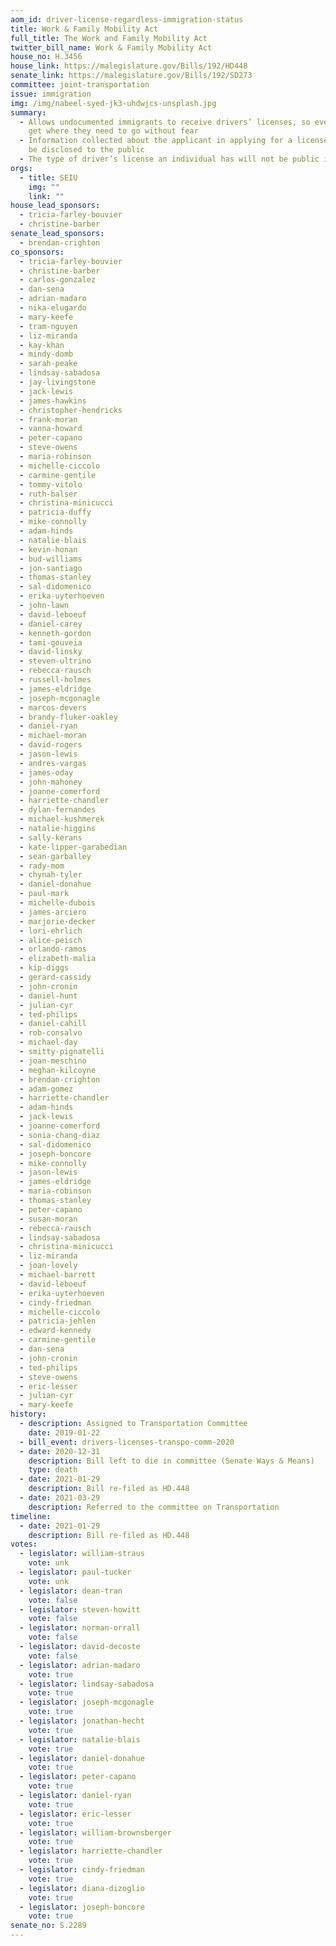 ```yaml
---
aom_id: driver-license-regardless-immigration-status
title: Work & Family Mobility Act
full_title: The Work and Family Mobility Act
twitter_bill_name: Work & Family Mobility Act
house_no: H.3456
house_link: https://malegislature.gov/Bills/192/HD448
senate_link: https://malegislature.gov/Bills/192/SD273
committee: joint-transportation
issue: immigration
img: /img/nabeel-syed-jk3-uhdwjcs-unsplash.jpg
summary:
  - Allows undocumented immigrants to receive drivers’ licenses, so everyone can
    get where they need to go without fear
  - Information collected about the applicant in applying for a license will not
    be disclosed to the public
  - The type of driver’s license an individual has will not be public information
orgs:
  - title: SEIU
    img: ""
    link: ""
house_lead_sponsors:
  - tricia-farley-bouvier
  - christine-barber
senate_lead_sponsors:
  - brendan-crighton
co_sponsors:
  - tricia-farley-bouvier
  - christine-barber
  - carlos-gonzalez
  - dan-sena
  - adrian-madaro
  - nika-elugardo
  - mary-keefe
  - tram-nguyen
  - liz-miranda
  - kay-khan
  - mindy-domb
  - sarah-peake
  - lindsay-sabadosa
  - jay-livingstone
  - jack-lewis
  - james-hawkins
  - christopher-hendricks
  - frank-moran
  - vanna-howard
  - peter-capano
  - steve-owens
  - maria-robinson
  - michelle-ciccolo
  - carmine-gentile
  - tommy-vitolo
  - ruth-balser
  - christina-minicucci
  - patricia-duffy
  - mike-connolly
  - adam-hinds
  - natalie-blais
  - kevin-honan
  - bud-williams
  - jon-santiago
  - thomas-stanley
  - sal-didomenico
  - erika-uyterhoeven
  - john-lawn
  - david-leboeuf
  - daniel-carey
  - kenneth-gordon
  - tami-gouveia
  - david-linsky
  - steven-ultrino
  - rebecca-rausch
  - russell-holmes
  - james-eldridge
  - joseph-mcgonagle
  - marcos-devers
  - brandy-fluker-oakley
  - daniel-ryan
  - michael-moran
  - david-rogers
  - jason-lewis
  - andres-vargas
  - james-oday
  - john-mahoney
  - joanne-comerford
  - harriette-chandler
  - dylan-fernandes
  - michael-kushmerek
  - natalie-higgins
  - sally-kerans
  - kate-lipper-garabedian
  - sean-garballey
  - rady-mom
  - chynah-tyler
  - daniel-donahue
  - paul-mark
  - michelle-dubois
  - james-arciero
  - marjorie-decker
  - lori-ehrlich
  - alice-peisch
  - orlando-ramos
  - elizabeth-malia
  - kip-diggs
  - gerard-cassidy
  - john-cronin
  - daniel-hunt
  - julian-cyr
  - ted-philips
  - daniel-cahill
  - rob-consalvo
  - michael-day
  - smitty-pignatelli
  - joan-meschino
  - meghan-kilcoyne
  - brendan-crighton
  - adam-gomez
  - harriette-chandler
  - adam-hinds
  - jack-lewis
  - joanne-comerford
  - sonia-chang-diaz
  - sal-didomenico
  - joseph-boncore
  - mike-connolly
  - jason-lewis
  - james-eldridge
  - maria-robinson
  - thomas-stanley
  - peter-capano
  - susan-moran
  - rebecca-rausch
  - lindsay-sabadosa
  - christina-minicucci
  - liz-miranda
  - joan-lovely
  - michael-barrett
  - david-leboeuf
  - erika-uyterhoeven
  - cindy-friedman
  - michelle-ciccolo
  - patricia-jehlen
  - edward-kennedy
  - carmine-gentile
  - dan-sena
  - john-cronin
  - ted-philips
  - steve-owens
  - eric-lesser
  - julian-cyr
  - mary-keefe
history:
  - description: Assigned to Transportation Committee
    date: 2019-01-22
  - bill_event: drivers-licenses-transpo-comm-2020
  - date: 2020-12-31
    description: Bill left to die in committee (Senate Ways & Means)
    type: death
  - date: 2021-01-29
    description: Bill re-filed as HD.448
  - date: 2021-03-29
    description: Referred to the committee on Transportation
timeline:
  - date: 2021-01-29
    description: Bill re-filed as HD.448
votes:
  - legislator: william-straus
    vote: unk
  - legislator: paul-tucker
    vote: unk
  - legislator: dean-tran
    vote: false
  - legislator: steven-howitt
    vote: false
  - legislator: norman-orrall
    vote: false
  - legislator: david-decoste
    vote: false
  - legislator: adrian-madaro
    vote: true
  - legislator: lindsay-sabadosa
    vote: true
  - legislator: joseph-mcgonagle
    vote: true
  - legislator: jonathan-hecht
    vote: true
  - legislator: natalie-blais
    vote: true
  - legislator: daniel-donahue
    vote: true
  - legislator: peter-capano
    vote: true
  - legislator: daniel-ryan
    vote: true
  - legislator: eric-lesser
    vote: true
  - legislator: william-brownsberger
    vote: true
  - legislator: harriette-chandler
    vote: true
  - legislator: cindy-friedman
    vote: true
  - legislator: diana-dizoglio
    vote: true
  - legislator: joseph-boncore
    vote: true
senate_no: S.2289
---
```

